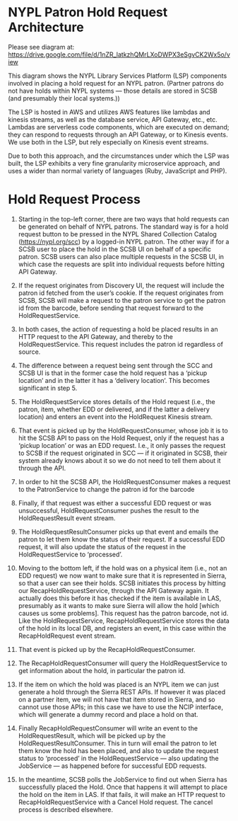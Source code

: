 # NYPL Patron Hold Request Architecture

Please see diagram at: https://drive.google.com/file/d/1nZR_latkzhQMrLXoDWPX3eSgvCK2Wx5o/view

This diagram shows the NYPL Library Services Platform (LSP) components involved in placing a hold request for an NYPL patron. (Partner patrons do not have holds within NYPL systems — those details are stored in SCSB (and presumably their local systems.))

The LSP is hosted in AWS and utilizes AWS features like lambdas and kinesis streams, as well as the database service, API Gateway, etc., etc. Lambdas are serverless code components, which are executed on demand; they can respond to requests through an API Gateway, or to Kinesis events. We use both in the LSP, but rely especially on Kinesis event streams.

Due to both this approach, and the circumstances under which the LSP was built, the LSP exhibits a very fine granularity microservice approach, and uses a wider than normal variety of languages (Ruby, JavaScript and PHP).

# Hold Request Process

1. Starting in the top-left corner, there are two ways that hold requests can be generated on behalf of NYPL patrons. The standard way is for a hold request button to be pressed in the NYPL Shared Collection Catalog (https://nypl.org/scc) by a logged-in NYPL patron. The other way if for a SCSB user to place the hold in the SCSB UI on behalf of a specific patron. SCSB users can also place multiple requests in the SCSB UI, in which case the requests are split into individual requests before hitting API Gateway.

2. If the request originates from Discovery UI, the request will include the patron id fetched from the user’s cookie. If the request originates from SCSB, SCSB will make a request to the patron service to get the patron id from the barcode, before sending that request forward to the HoldRequestService.

3. In both cases, the action of requesting a hold be placed results in an HTTP request to the API Gateway, and thereby to the HoldRequestService. This request includes the patron id regardless of source.

4. The difference between a request being sent through the SCC and SCSB UI is that in the former case the hold request has a ‘pickup location’ and in the latter it has a ‘delivery location’. This becomes significant in step 5.

5. The HoldRequestService stores details of the Hold request (i.e., the patron, item, whether EDD or delivered, and if the latter a delivery location) and enters an event into the HoldRequest Kinesis stream.

6. That event is picked up by the HoldRequestConsumer, whose job it is to hit the SCSB API to pass on the Hold Request, only if the request has a ‘pickup location’ or was an EDD request. I.e., it only passes the request to SCSB if the request originated in SCC — if it originated in SCSB, their system already knows about it so we do not need to tell them about it through the API.

7. In order to hit the SCSB API, the HoldRequestConsumer makes a request to the PatronService to change the patron id for the barcode

8. Finally, if that request was either a successful EDD request or was unsuccessful, HoldRequestConsumer pushes the result to the HoldRequestResult event stream.

9. The HoldRequestResultConsumer picks up that event and emails the patron to let them know the status of their request. If a successful EDD request, it will also update the status of the request in the HoldRequestService to ‘processed’.

10. Moving to the bottom left, if the hold was on a physical item (i.e., not an EDD request) we now want to make sure that it is represented in Sierra, so that a user can see their holds. SCSB initiates this process by hitting our RecapHoldRequestService, through the API Gateway again. It actually does this before it has checked if the item is available in LAS, presumably as it wants to make sure Sierra will allow the hold [which causes us some problems]. This request has the patron barcode, not id. Like the HoldRequestService, RecapHoldRequestService stores the data of the hold in its local DB, and registers an event, in this case within the RecapHoldRequest event stream.

11. That event is picked up by the RecapHoldRequestConsumer.

12. The RecapHoldRequestConsumer will query the HoldRequestService to get information about the hold, in particular the patron id.

13. If the item on which the hold was placed is an NYPL item we can just generate a hold through the Sierra REST APIs. If however it was placed on a partner item, we will not have that item stored in Sierra, and so cannot use those APIs; in this case we have to use the NCIP interface, which will generate a dummy record and place a hold on that.

14. Finally RecapHoldRequestConsumer will write an event to the HoldRequestResult, which will be picked up by the HoldRequestResultConsumer. This in turn will email the patron to let them know the hold has been placed, and also to update the request status to ‘processed’ in the HoldRequestService — also updating the JobService — as happened before for successful EDD requests.

15. In the meantime, SCSB polls the JobService to find out when Sierra has successfully placed the Hold. Once that happens it will attempt to place the hold on the item in LAS. If that fails, it will make an HTTP request to RecapHoldRequestService with a Cancel Hold request. The cancel process is described elsewhere.
